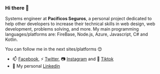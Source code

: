 ### Hi there 👋

Systems engineer at **Pacificos Seguros**, a personal project dedicated to help other developers to increase their technical skills in web design, web development, problems solving, and more. My main programming languages/platforms are: FireBase, Node.js, Azure, Javascript, C# and Kotlin.

You can follow me in the next sites/platforms 😊

- 📫 [Facebook](https://www.facebook.com/jean.am27/ "Facebook Profile"), ⚡ [Twitter](https://www.twitter.com/azabache_jean "Twitter Profile"), 📷 [Instagram](https://www.instagram.com/jeanazabachem/ "Instagram Profile") and 🎵 [Tiktok](https://www.tiktok.com/@jeanam_7 "Tiktok Profile")
- 💼 My personal [Linkedin](https://www.linkedin.com/in/jean-azabache-medina/ "Linkedin Profile")
